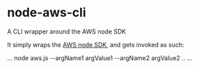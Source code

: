 node-aws-cli
============

A CLI wrapper around the AWS node SDK

It simply wraps the [AWS node SDK](http://docs.aws.amazon.com/AWSJavaScriptSDK/latest/index.html), and gets invoked as such:

...
node aws.js <ClassName> <commandName> --argName1 argValue1 --argName2 argValue2 ..
...
